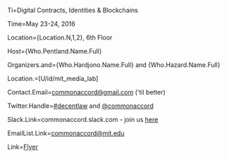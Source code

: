 Ti=Digital Contracts, Identities & Blockchains

Time=May 23-24, 2016

Location={Location.N,1,2}, 6th Floor

Host={Who.Pentland.Name.Full}

Organizers.and={Who.Hardjono.Name.Full} and {Who.Hazard.Name.Full}

Location.=[U/id/mit_media_lab]

Contact.Email=commonaccord@gmail.com ('til better)

Twitter.Handle=<a href="https://twitter.com/search?q=%23decentlaw&src=typd">#decentlaw</a> and <a href="https://twitter.com/CommonAccord">@commonaccord</a> 

Slack.Link=commonaccord.slack.com - join us <a href="https://cmacc-slack-add.herokuapp.com/">here</a>

EmailList.Link=commonaccord@mit.edu

Link=<a href="/index.php?action=doc&file=S/About/Conference/Flyer/0.md">Flyer</a>